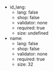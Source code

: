  * id_lang:
    * lang: false
    * shop: false
    * validator: none
    * required: true
    * size: undefined
 * name:
    * lang: false
    * shop: false
    * validator: none
    * required: true
    * size: 32
